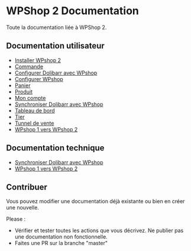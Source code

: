 # WPShop 2 Documentation

Toute la documentation liée à WPShop 2.

## Documentation utilisateur

* [Installer WPshop 2](https://github.com/Eoxia/wpshop-docs/blob/master/pages/install.md)
* [Commande](https://github.com/Eoxia/wpshop-docs/blob/master/pages/order.md)
* [Configurer Dolibarr avec WPshop](https://github.com/Eoxia/wpshop-docs/blob/master/pages/dolibarr-configure.md)
* [Configurer WPshop](https://github.com/Eoxia/wpshop-docs/blob/master/pages/configure.md)
* [Panier](https://github.com/Eoxia/wpshop-docs/blob/master/pages/card.md)
* [Produit](https://github.com/Eoxia/wpshop-docs/blob/master/pages/checkout.md)
* [Mon compte](https://github.com/Eoxia/wpshop-docs/blob/master/pages/my-account.md)
* [Synchroniser Dolibarr avec WPshop](https://github.com/Eoxia/wpshop-docs/blob/master/pages/dolibarr/dolibarr-sync.md)
* [Tableau de bord](https://github.com/Eoxia/wpshop-docs/blob/master/pages/dashboard.md)
* [Tier](https://github.com/Eoxia/wpshop-docs/blob/master/pages/third-party.md)
* [Tunnel de vente](https://github.com/Eoxia/wpshop-docs/blob/master/pages/checkout.md)
* [WPshop 1 vers WPshop 2](https://github.com/Eoxia/wpshop-docs/blob/master/pages/wpshop1-to-wpshop2.md)

## Documentation technique

* [Synchroniser Dolibarr avec WPshop](https://github.com/Eoxia/wpshop-docs/blob/master/pages/technique/dolibarr/dolibarr-sync.md)
* [WPshop 1 vers WPshop 2](https://github.com/Eoxia/wpshop-docs/blob/master/pages/technique/wpshop1-to-wpshop2.md)

## Contribuer

Vous pouvez modifier une documentation déjà existante ou bien en créer une nouvelle.

Please : 

* Vérifier et tester toutes les actions que vous décrivez. Ne publier pas une documentation non fonctionnelle.
* Faites une PR sur la branche "master"
